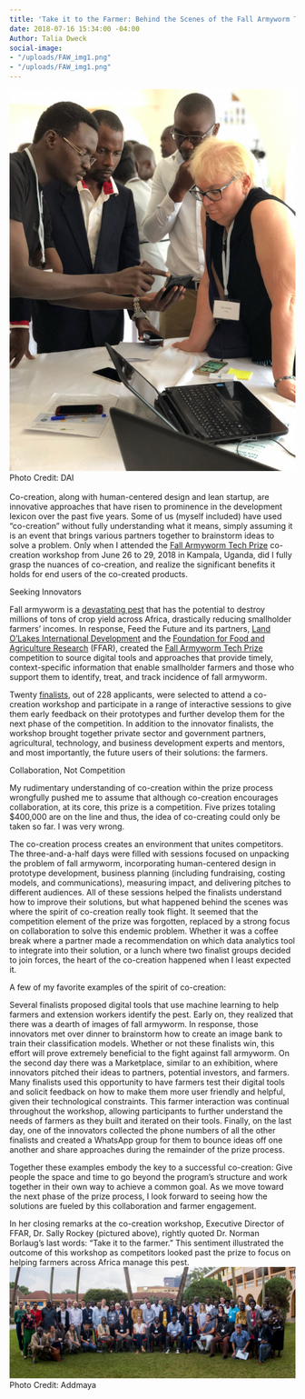 ```yaml
---
title: 'Take it to the Farmer: Behind the Scenes of the Fall Armyworm Tech Prize Co-Creation'
date: 2018-07-16 15:34:00 -04:00
Author: Talia Dweck
social-image:
- "/uploads/FAW_img1.png"
- "/uploads/FAW_img1.png"
---
```


![FAW_img1.png](/uploads/FAW_img1.png)
Photo Credit: DAI
<br><br>
Co-creation, along with human-centered design and lean startup, are innovative approaches that have risen to prominence in the development lexicon over the past five years. Some of us (myself included) have used “co-creation” without fully understanding what it means, simply assuming it is an event that brings  various partners together to brainstorm ideas to solve a problem. Only when I attended the [Fall Armyworm Tech Prize](https://fallarmywormtech.challenges.org/) co-creation workshop from June 26 to 29, 2018 in Kampala, Uganda, did I fully grasp the nuances of co-creation, and realize the significant benefits it holds for end users of the co-created products.

Seeking Innovators

Fall armyworm is a [devastating pest](http://www.fao.org/food-chain-crisis/how-we-work/plant-protection/fallarmyworm/en/) that has the potential to destroy millions of tons of crop yield across Africa, drastically reducing smallholder farmers’ incomes. In response, Feed the Future and its partners, [Land O’Lakes International Development](https://www.landolakes.org/) and the [Foundation for Food and Agriculture Research](https://foundationfar.org/) (FFAR), created the [Fall Armyworm Tech Prize](https://www.usaid.gov/what-we-do/agriculture-and-food-security/increasing-food-security-through-feed-future/fall-armyworm) competition to source digital tools and approaches that provide timely, context-specific information that enable smallholder farmers and those who support them to identify, treat, and track incidence of fall armyworm.

Twenty [finalists](https://fallarmywormtech.challenges.org/finalists-2/), out of 228 applicants, were selected to attend a co-creation workshop and participate in a range of interactive sessions to give them early feedback on their prototypes and further develop them for the next phase of the competition. In addition to the innovator finalists, the workshop brought together private sector and government partners, agricultural, technology, and business development experts and mentors, and most importantly, the future users of their solutions: the farmers.

Collaboration, Not Competition

My rudimentary understanding of co-creation within the prize process wrongfully pushed me to assume that although co-creation encourages collaboration, at its core, this prize is a competition. Five prizes totaling $400,000 are on the line and thus, the idea of co-creating could only be taken so far. I was very wrong.

The co-creation process creates an environment that unites competitors. The three-and-a-half days were filled with sessions focused on unpacking the problem of fall armyworm, incorporating human-centered design in prototype development, business planning (including fundraising, costing models, and communications), measuring impact, and delivering pitches to different audiences. All of these sessions helped the finalists understand how to improve their solutions, but what happened behind the scenes was where the spirit of co-creation really took flight. It seemed that the competition element of the prize was forgotten, replaced by a strong focus on collaboration to solve this endemic problem. Whether it was a coffee break where a partner made a recommendation on which data analytics tool to integrate into their solution, or a lunch where two finalist groups decided to join forces, the heart of the co-creation happened when I least expected it.

A few of my favorite examples of the spirit of co-creation:

Several finalists proposed digital tools that use machine learning to help farmers and extension workers identify the pest. Early on, they realized that there was a dearth of images of fall armyworm. In response, those innovators met over dinner to brainstorm how to create an image bank to train their classification models. Whether or not these finalists win, this effort will prove extremely beneficial to the fight against fall armyworm.
On the second day there was a Marketplace, similar to an exhibition, where innovators pitched their ideas to partners, potential investors, and farmers. Many finalists used this opportunity to have farmers test their digital tools and solicit feedback on how to make them more user friendly and helpful, given their technological constraints. This farmer interaction was continual throughout the workshop, allowing participants to further understand the needs of farmers as they built and iterated on their tools.
Finally, on the last day, one of the innovators collected the phone numbers of all the other finalists and created a WhatsApp group for them to bounce ideas off one another and share approaches during the remainder of the prize process.

Together these examples embody the key to a successful co-creation: Give people the space and time to go beyond the program’s structure and work together in their own way to achieve a common goal. As we move toward the next phase of the prize process, I look forward to seeing how the solutions are fueled by this collaboration and farmer engagement.

In her closing remarks at the co-creation workshop, Executive Director of FFAR, Dr. Sally Rockey
\(pictured above), rightly quoted Dr. Norman Borlaug’s last words: “Take it to the farmer.” This sentiment illustrated the outcome of this workshop as competitors looked past the prize to focus on helping farmers across Africa manage this pest.
![FAW_img2.png](/uploads/FAW_img2.png)
Photo Credit: Addmaya